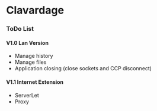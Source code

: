 # Clavardage

### ToDo List

#### V1.0 Lan Version
- Manage history
- Manage files
- Application closing (close sockets and CCP disconnect)

#### V1.1 Internet Extension
- ServerLet
- Proxy
